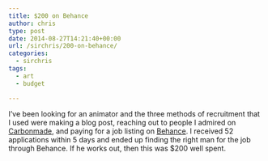 ```yaml
---
title: $200 on Behance
author: chris
type: post
date: 2014-08-27T14:21:40+00:00
url: /sirchris/200-on-behance/
categories:
  - sirchris
tags:
  - art
  - budget

---
```

I&#8217;ve been looking for an animator and the three methods of recruitment that I used were making a blog post, reaching out to people I admired on [Carbonmade][1], and paying for a job listing on [Behance][2]. I received 52 applications within 5 days and ended up finding the right man for the job through Behance. If he works out, then this was $200 well spent.
<!--more-->
 [1]: http://carbonnade.com
 [2]: http://behance.net